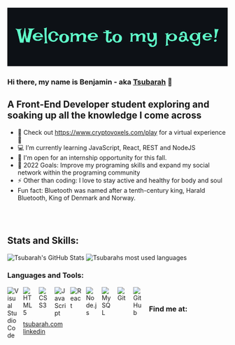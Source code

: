 ![ Alt text](welcome-black.gif)

### Hi there, my name is Benjamin - aka [Tsubarah][website] 👋 


## A Front-End Developer student exploring and soaking up all the knowledge I come across

- 🔭 Check out https://www.cryptovoxels.com/play for a virtual experience 🤩
- 💻 I’m currently learning JavaScript, React, REST and NodeJS
- 👯 I'm open for an internship opportunity for this fall.
- 🥅 2022 Goals: Improve my programing skills and expand my social network within the programing community
- ⚡ Other than coding: I love to stay active and healthy for body and soul
- Fun fact: Bluetooth was named after a tenth-century king, Harald Bluetooth, King of Denmark and Norway. 

<br />
<br />

## Stats and Skills:

<p float="left">
<img width="55%" alt="Tsubarah's GitHub Stats" src="https://github-readme-stats.vercel.app/api?username=Tsubarah&theme=aura&show_icons=true&hide_border=false&hide=stars" />


<img width="44%" alt="Tsubarahs most used languages" src="https://github-readme-stats.vercel.app/api/top-langs/?username=Tsubarah&theme=aura&langs_count=3&layout=compact" />
</p>


### Languages and Tools:

<img align="left" alt="Visual Studio Code" width="26px" src="https://cdn.jsdelivr.net/gh/devicons/devicon/icons/vscode/vscode-original.svg" style="padding-right:10px;" />
<img align="left" alt="HTML5" width="26px" src="https://cdn.jsdelivr.net/gh/devicons/devicon/icons/html5/html5-original.svg" style="padding-right:10px;" />
<img align="left" alt="CSS3" width="26px" src="https://cdn.jsdelivr.net/gh/devicons/devicon/icons/css3/css3-original.svg" style="padding-right:10px;" />
<img align="left" alt="JavaScript" width="26px" src="https://cdn.jsdelivr.net/gh/devicons/devicon/icons/javascript/javascript-original.svg" style="padding-right:10px;" />
<img align="left" alt="React" width="26px" src="https://cdn.jsdelivr.net/gh/devicons/devicon/icons/react/react-original.svg" style="padding-right:10px;" />
<img align="left" alt="Node.js" width="26px" src="https://cdn.jsdelivr.net/gh/devicons/devicon/icons/nodejs/nodejs-original.svg" style="padding-right:10px;" />
<img align="left" alt="MySQL" width="26px" src="https://cdn.jsdelivr.net/gh/devicons/devicon/icons/mysql/mysql-original.svg" style="padding-right:10px;" />
<img align="left" alt="Git" width="26px" src="https://cdn.jsdelivr.net/gh/devicons/devicon/icons/git/git-original.svg" style="padding-right:10px;" />
<img align="left" alt="GitHub" width="26px" src="https://user-images.githubusercontent.com/3369400/139447912-e0f43f33-6d9f-45f8-be46-2df5bbc91289.png" style="padding-right:10px;" />

<br />

### Find me at:
<a href="https://tsubarah.com">
  tsubarah.com
</a>
<br />
<a href="https://linkedin.com/in/Tsubarah">
    linkedin
</a>

[website]: https://tsubarah.com
[linkedin]: https://linkedin.com/in/Tsubarah
